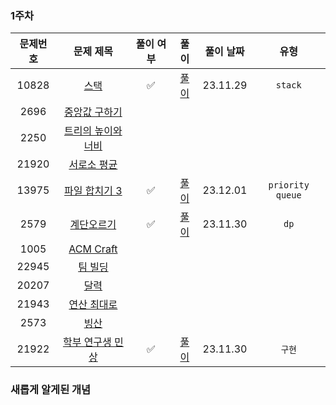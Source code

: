### 1주차

| 문제번호 |                         문제 제목                     |  풀이 여부  |               풀이               |  풀이 날짜   |        유형        |
|:----:|:-----------------------------------------------------:|:-------:|:------------------------------:|:--------:|:----------------:|
|10828|      [스택](https://www.acmicpc.net/problem/10828)      |    ✅    |   [풀이](./BOJ_10828_스택.java)    | 23.11.29 |     `stack`      |
|2696|    [중앙값 구하기](https://www.acmicpc.net/problem/2696)    |         |                                |          |                  |
|2250|  [트리의 높이와 너비](https://www.acmicpc.net/problem/2250)   |         |                                |          |                  |
|21920|    [서로소 평균](https://www.acmicpc.net/problem/21920)    |         |                                |          |                  | 
|13975|   [파일 합치기 3](https://www.acmicpc.net/problem/13975)   |    ✅    | [풀이](./BOJ_13975_파일합치기3.java)  | 23.12.01 | `priority queue` | 
|2579|     [계단오르기](https://www.acmicpc.net/problem/2579)     |    ✅    |  [풀이](./BOJ_2579_계단오르기.java)   | 23.11.30 |       `dp`       | 
|1005|   [ACM Craft](https://www.acmicpc.net/problem/1005)   |         |                                |          |                  | 
|22945|     [팀 빌딩](https://www.acmicpc.net/problem/22945)     |         |                                |          |                  |
|20207|      [달력](https://www.acmicpc.net/problem/20207)      |         |                                |          |                  |
|21943|    [연산 최대로](https://www.acmicpc.net/problem/21943)    |         |                                |          |                  | 
|2573|      [빙산](https://www.acmicpc.net/problem/2573)       |         |                                |          |                  | 
|21922|       [학부 연구생 민상](https://www.acmicpc.net/problem/21922)       |    ✅    | [풀이](./BOJ_21922_학부연구생민상.java) | 23.11.30 |       `구현`       |


### 새롭게 알게된 개념


